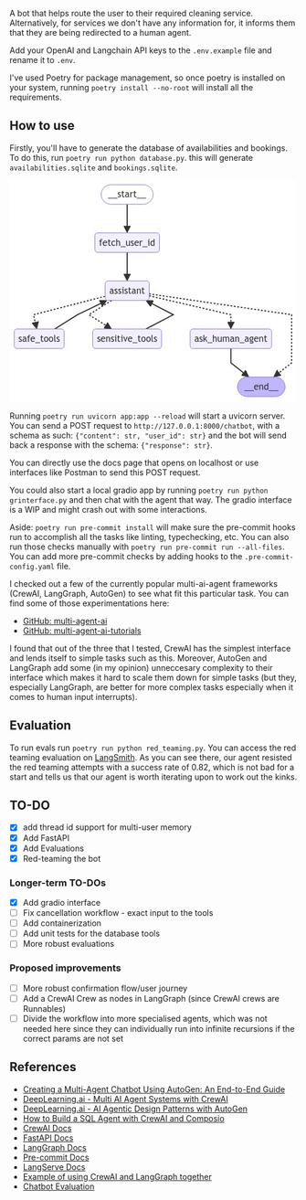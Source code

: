 A bot that helps route the user to their required cleaning service. Alternatively, for services we don't have any information for, it informs them that they are being redirected to a human agent.

Add your OpenAI and Langchain API keys to the `.env.example` file and rename it to `.env`.

I've used Poetry for package management, so once poetry is installed on your system, running `poetry install --no-root` will install all the requirements.

## How to use
Firstly, you'll have to generate the database of availabilities and bookings. To do this, run `poetry run python database.py`. this will generate `availabilities.sqlite` and `bookings.sqlite`.

![Graph of the LangGraph bot and its tools](images/graph.jpeg)

Running `poetry run uvicorn app:app --reload` will start a uvicorn server. You can send a POST request to `http://127.0.0.1:8000/chatbot`, with a schema as such: `{"content": str, "user_id": str}` and the bot will send back a response with the schema: `{"response": str}`.

You can directly use the docs page that opens on localhost or use interfaces like Postman to send this POST request.

You could also start a local gradio app by running `poetry run python grinterface.py` and then chat with the agent that way. The gradio interface is a WIP and might crash out with some interactions.

Aside: `poetry run pre-commit install` will make sure the pre-commit hooks run to accomplish all the tasks like linting, typechecking, etc. You can also run those checks manually with `poetry run pre-commit run --all-files`. You can add more pre-commit checks by adding hooks to the `.pre-commit-config.yaml` file.

I checked out a few of the currently popular multi-ai-agent frameworks (CrewAI, LangGraph, AutoGen) to see what fit this particular task. You can find some of those experimentations here:
- [GitHub: multi-agent-ai](https://github.com/kevin-v96/multi-agent-ai)
- [GitHub: multi-agent-ai-tutorials](https://github.com/kevin-v96/multi-agent-ai-tutorials)

I found that out of the three that I tested, CrewAI has the simplest interface and lends itself to simple tasks such as this. Moreover, AutoGen and LangGraph add some (in my opinion) unneccesary complexity to their interface which makes it hard to scale them down for simple tasks (but they, especially LangGraph, are better for more complex tasks especially when it comes to human input interrupts).

## Evaluation
To run evals run `poetry run python red_teaming.py`. You can access the red teaming evaluation on [LangSmith](https://smith.langchain.com/public/e7fff5a8-6c3c-48f2-8fce-eb1439bbc864/d). As you can see there, our agent resisted the red teaming attempts with a success rate of 0.82, which is not bad for a start and tells us that our agent is worth iterating upon to work out the kinks.

## TO-DO
- [x] add thread id support for multi-user memory
- [x] Add FastAPI
- [x] Add Evaluations
- [x] Red-teaming the bot
### Longer-term TO-DOs
- [x] Add gradio interface
- [ ] Fix cancellation workflow - exact input to the tools
- [ ] Add containerization
- [ ] Add unit tests for the database tools
- [ ] More robust evaluations
### Proposed improvements
- [ ] More robust confirmation flow/user journey
- [ ] Add a CrewAI Crew as nodes in LangGraph (since CrewAI crews are Runnables)
- [ ] Divide the workflow into more specialised agents, which was not needed here since they can individually run into infinite recursions if the correct params are not set

## References
- [Creating a Multi-Agent Chatbot Using AutoGen: An End-to-End Guide](https://blog.arjun-g.com/creating-a-multi-agent-chatbot-using-autogen-an-end-to-end-guide-78b6671a96b4)
- [DeepLearning.ai - Multi AI Agent Systems with CrewAI](https://learn.deeplearning.ai/courses/multi-ai-agent-systems-with-crewai)
- [DeepLearning.ai - AI Agentic Design Patterns with AutoGen](https://learn.deeplearning.ai/courses/ai-agentic-design-patterns-with-autogen)
- [How to Build a SQL Agent with CrewAI and Composio](https://www.analyticsvidhya.com/blog/2024/07/sql-agent-with-crewai-and-composio/)
 - [CrewAI Docs](https://docs.crewai.com/)
 - [FastAPI Docs](https://fastapi.tiangolo.com/)
 - [LangGraph Docs](https://langchain-ai.github.io/langgraph/tutorials/customer-support/customer-support/)
 - [Pre-commit Docs](https://pre-commit.com/)
 - [LangServe Docs](https://python.langchain.com/v0.2/docs/langserve/)
 - [Example of using CrewAI and LangGraph together](https://github.com/crewAIInc/crewAI-examples/tree/main/CrewAI-LangGraph)
 - [Chatbot Evaluation](https://langchain-ai.github.io/langgraph/tutorials/chatbot-simulation-evaluation/agent-simulation-evaluation/)
